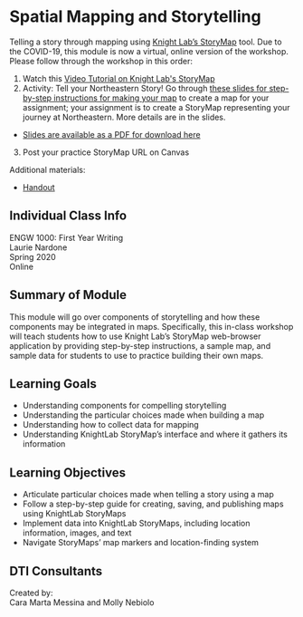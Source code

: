 # Spatial Mapping and Storytelling 
Telling a story through mapping using [Knight Lab’s StoryMap](https://storymap.knightlab.com/) tool. Due to the COVID-19, this module is now a virtual, online version of the workshop. Please follow through the workshop in this order:
1. Watch this [Video Tutorial on Knight Lab's StoryMap](https://www.youtube.com/watch?v=X33ud7RYZFg&feature=youtu.be)
2. Activity: Tell your Northeastern Story! Go through [these slides for step-by-step instructions for making your map](https://docs.google.com/presentation/d/1dySkuxJIOwWGGkAC_M9bzdOtGe9SPl_75VCteHVSAsQ/edit?usp=sharing) to create a map for your assignment; your assignment is to create a StoryMap representing your journey at Northeastern. More details are in the slides.
  - [Slides are available as a PDF for download here](https://github.com/NULabNortheastern/digitalassignmentshowcase/blob/master/mapping/first_year_writing-spring2020-nardone/slides-storymaps.pdf)
3. Post your practice StoryMap URL on Canvas

Additional materials:
- [Handout](https://github.com/NULabNortheastern/digitalassignmentshowcase/blob/master/mapping/first_year_writing-spring2020-nardone/handout-intro_to_storymaps.pdf)


## Individual Class Info
ENGW 1000: First Year Writing
<br>
Laurie Nardone
<br>
Spring 2020
<br>
Online 
<br>

## Summary of Module
This module will go over components of storytelling and how these components may be integrated in maps. Specifically, this in-class workshop will teach students how to use Knight Lab’s StoryMap web-browser application by providing step-by-step instructions, a sample map, and sample data for students to use to practice building their own maps. 

## Learning Goals
- Understanding components for compelling storytelling
- Understanding the particular choices made when building a map
- Understanding how to collect data for mapping
- Understanding KnightLab StoryMap’s interface and where it gathers its information

## Learning Objectives
- Articulate particular choices made when telling a story using a map
- Follow a step-by-step guide for creating, saving, and publishing maps using KnightLab StoryMaps
- Implement data into KnightLab StoryMaps, including location information, images, and text
- Navigate StoryMaps’ map markers and location-finding system

## DTI Consultants
Created by:<br>
Cara Marta Messina and Molly Nebiolo

